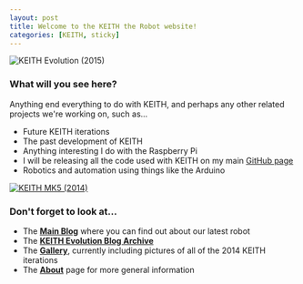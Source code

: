 ```yaml
---
layout: post
title: Welcome to the KEITH the Robot website!
categories: [KEITH, sticky]
---
```


![KEITH Evolution (2015)](http://keiththerobot.uk/images/Evo-winner.png "KEITH Evolution (2015)")

### What will you see here?

Anything end everything to do with KEITH, and perhaps any other related projects we're working on, such as...

* Future KEITH iterations
* The past development of KEITH
* Anything interesting I do with the Raspberry Pi
* I will be releasing all the code used with KEITH on my main <a href="http://github.com/davedude0/">GitHub page</a>
* Robotics and automation using things like the Arduino

[![KEITH MK5 (2014)](http://keiththerobot.uk/images/DSC04940-adjusted--web.jpg "KEITH MK5 (2014)")](http://keiththerobot.uk/images/DSC04940-adjusted.jpg)

### Don't forget to look at...

* The <b><a href="/blog/">Main Blog</a></b> where you can find out about our latest robot
* The <b><a href="/KEITH-Evo.html">KEITH Evolution Blog Archive</a></b>
* The <b><a href="/gallery.html">Gallery</a></b>, currently including pictures of all of the 2014 KEITH iterations
* The <b><a href="/about.html">About</a></b> page for more general information

